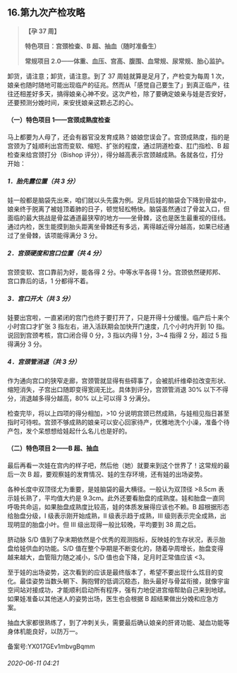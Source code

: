 ## 16.第九次产检攻略

> **【孕 37 周】**  
> 
>  **特色项目：宫颈检查、B 超、抽血（随时准备生）**  
> 
>  **常规项目 2.0——体重、血压、宫高、腹围、血常规、尿常规、胎心监护。**  
> 
> 


卸货，请注意；卸货，请注意。到了 37 周娃就算是足月了，产检变为每周 1 次，娘亲也随时随地可能出现临产的征兆。然而从「感觉自己要生了」到真正临产，往往还相差好多天，搞得娘亲心神不安。这次产检，除了要确定娘亲与娃是否安好，还要预测分娩时间，来安抚娘亲这颗忐忑的心。 


#### **（一）特色项目 1——宫颈成熟度检查**


马上都要为人母了，还会有器官没发育成熟？娘娘您误会了。宫颈成熟度，指的是宫颈为了娃顺利出宫而变软、缩短、扩张的程度，通过阴道检查、肛门指检、B 超检查来给宫颈打分（Bishop 评分），得分越高表示宫颈越成熟。各就各位，打分开始： 


##### **1．胎先露位置（共 3 分）**


娃一般都是脑袋先出来，咱们就以头先露为例。足月后娃的脑袋会下降到骨盆中，娘亲终于脱离了被娃顶着肺的日子，顿觉轻松畅快。脑袋虽然通过了骨盆入口，但面临的最大挑战是骨盆通道最狭窄的地方——坐骨棘，这也是医生最重视的径线。通过内检，医生能摸到胎头距离坐骨棘还有多远，离得越近得分越高，如果已经通过了坐骨棘，该项能得满分 3 分。 


##### **2．宫颈硬度和宫口位置（共 4 分）**


宫颈变软、宫口靠前为好，能各得 2 分。中等水平各得 1 分。宫颈依然硬邦邦、宫口靠后的话，1 分都得不着。 


##### **3．宫口开大（共 3 分）**


娃要出宫啦，一直紧闭的宫门也终于要打开了，只是开得十分缓慢。临产后十来个小时宫口才扩张 3 指左右，进入活跃期会加快开门速度，几个小时内开到 10 指。说回到宫颈考核，宫口闭合得 0 分，3 指以内得 1 分，3~4 指得 2 分，超过 5 指得满分 3 分。 


##### **4．宫颈管消退（共 3 分）**


作为通向宫口的狭窄走廊，宫颈管就显得有些碍事了，会被肌纤维牵拉改变形状、缩短消失，子宫出口随即变得宽阔无比。具体到评分，宫颈管消退 30% 以下不得分，消退越多得分越高，80% 以上可以得 3 分满分。 


检查完毕，将以上四项的得分相加，>10 分说明宫颈已然成熟，与娃相见指日甚至指时可待啦。宫颈不够成熟的娘亲可以安心回家待产，优雅地洗个小澡，准备个待产包，发个呆想想给娃起什么名儿也是好的。 


#### **（二）特色项目 2——B 超、抽血**


最后再看一次娃在宫内的样子吧，然后他（她）就要来到这个世界了！这常规的最后一次 B 超，要观察娃的发育情况、娃的生存环境，还有娃的出场姿势。 


各种长度中双顶径尤为重要，是娃脑袋的最大横径。一般认为双顶径 >8.5cm 表示娃长熟了，平均值大约是 9.3cm。此外还要看胎盘的成熟度。娃和胎盘一直同呼吸共命运，如果胎盘成熟度比较高，娃的体质发展得应该也不赖。B 超根据形态给胎盘分级，Ⅰ 级表示刚开始成熟，Ⅱ 级表示趋于成熟，Ⅲ 级则表示完全成熟，出现明显的胎盘小叶。但 Ⅲ 级出现得一般比较晚，平均要到 38 周之后。 


脐动脉 S/D 值到了孕末期依然是个优秀的观测指标，反映娃的生存状况，表示胎盘给娃供血的功能。S/D 值在整个孕期是不断变化的，随着孕周增长，胎盘变得越来越大，血管阻力随之减小，S/D 值也会下降，足月时正常值应该 <3。 


至于娃的出场姿势，这次看到的应该是最终版本了，希望不要出现什么炫目的变化。最佳姿势当数头朝下、胸抱臂的低调沉稳态，胎头最好与骨盆衔接，就像宇宙空间站对接成功，才能顺利启动所有程序，强有力地促进宫缩帮助自己来到地球。如果娃准备以其他迷人的姿势出场，医生也会根据 B 超结果做出分娩和应急方案。 


抽血大家都很熟练了，到了冲刺关头，需要最后确认娘亲的肝肾功能、凝血功能等身体机能良好，以防万一。 


备案号:YX017GEv1mbvgBqmm


###### 2020-06-11 04:21
